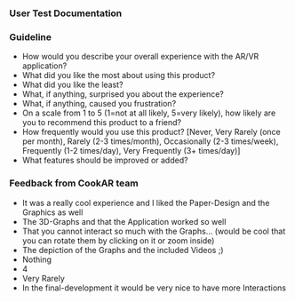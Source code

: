 
### User Test Documentation

### Guideline
- How would you describe your overall experience with the AR/VR application?
- What did you like the most about using this product?
- What did you like the least?
- What, if anything, surprised you about the experience?
- What, if anything, caused you frustration?
- On a scale from 1 to 5 (1=not at all likely, 5=very likely), how likely are you to recommend this product to a friend?
- How frequently would you use this product? [Never, Very Rarely (once per month), Rarely (2-3 times/month), Occasionally (2-3 times/week), Frequently (1-2 times/day), Very Frequently (3+ times/day)]
- What features should be improved or added?

### Feedback from CookAR team
- It was a really cool experience and I liked the Paper-Design and the Graphics as well
- The 3D-Graphs and that the Application worked so well
- That you cannot interact so much with the Graphs... (would be cool that you can rotate them by clicking on it or zoom inside)
- The depiction of the Graphs and the included Videos ;)
- Nothing
- 4
- Very Rarely
- In the final-development it would be very nice to have more Interactions

